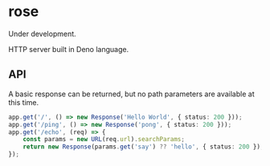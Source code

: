 # rose

Under development.

HTTP server built in Deno language.

## API

A basic response can be returned, but no path parameters are available at this time.

```typescript
app.get('/', () => new Response('Hello World', { status: 200 }));
app.get('/ping', () => new Response('pong', { status: 200 }));
app.get('/echo', (req) => {
    const params = new URL(req.url).searchParams;
    return new Response(params.get('say') ?? 'hello', { status: 200 });
});
```
